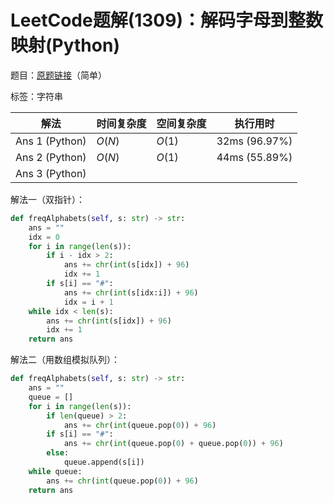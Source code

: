 # LeetCode题解(1309)：解码字母到整数映射(Python)

题目：[原题链接](https://leetcode-cn.com/problems/decrypt-string-from-alphabet-to-integer-mapping/)（简单）

标签：字符串

| 解法           | 时间复杂度 | 空间复杂度 | 执行用时      |
| -------------- | ---------- | ---------- | ------------- |
| Ans 1 (Python) | $O(N)$     | $O(1)$     | 32ms (96.97%) |
| Ans 2 (Python) | $O(N)$     | $O(1)$     | 44ms (55.89%) |
| Ans 3 (Python) |            |            |               |

解法一（双指针）：

```python
def freqAlphabets(self, s: str) -> str:
    ans = ""
    idx = 0
    for i in range(len(s)):
        if i - idx > 2:
            ans += chr(int(s[idx]) + 96)
            idx += 1
        if s[i] == "#":
            ans += chr(int(s[idx:i]) + 96)
            idx = i + 1
    while idx < len(s):
        ans += chr(int(s[idx]) + 96)
        idx += 1
    return ans
```

解法二（用数组模拟队列）：

```python
def freqAlphabets(self, s: str) -> str:
    ans = ""
    queue = []
    for i in range(len(s)):
        if len(queue) > 2:
            ans += chr(int(queue.pop(0)) + 96)
        if s[i] == "#":
            ans += chr(int(queue.pop(0) + queue.pop(0)) + 96)
        else:
            queue.append(s[i])
    while queue:
        ans += chr(int(queue.pop(0)) + 96)
    return ans
```